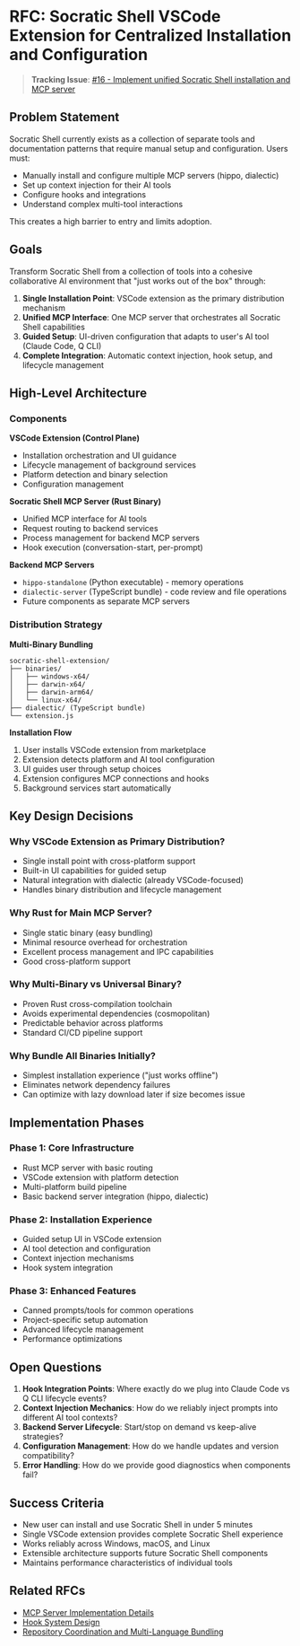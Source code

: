 # RFC: Socratic Shell VSCode Extension for Centralized Installation and Configuration

> **Tracking Issue**: [#16 - Implement unified Socratic Shell installation and MCP server](https://github.com/socratic-shell/socratic-shell/issues/16)

## Problem Statement

Socratic Shell currently exists as a collection of separate tools and documentation patterns that require manual setup and configuration. Users must:
- Manually install and configure multiple MCP servers (hippo, dialectic)
- Set up context injection for their AI tools
- Configure hooks and integrations
- Understand complex multi-tool interactions

This creates a high barrier to entry and limits adoption.

## Goals

Transform Socratic Shell from a collection of tools into a cohesive collaborative AI environment that "just works out of the box" through:

1. **Single Installation Point**: VSCode extension as the primary distribution mechanism
2. **Unified MCP Interface**: One MCP server that orchestrates all Socratic Shell capabilities
3. **Guided Setup**: UI-driven configuration that adapts to user's AI tool (Claude Code, Q CLI)
4. **Complete Integration**: Automatic context injection, hook setup, and lifecycle management

## High-Level Architecture

### Components

**VSCode Extension (Control Plane)**
- Installation orchestration and UI guidance
- Lifecycle management of background services
- Platform detection and binary selection
- Configuration management

**Socratic Shell MCP Server (Rust Binary)**
- Unified MCP interface for AI tools
- Request routing to backend services
- Process management for backend MCP servers
- Hook execution (conversation-start, per-prompt)

**Backend MCP Servers**
- `hippo-standalone` (Python executable) - memory operations
- `dialectic-server` (TypeScript bundle) - code review and file operations
- Future components as separate MCP servers

### Distribution Strategy

**Multi-Binary Bundling**
```
socratic-shell-extension/
├── binaries/
│   ├── windows-x64/
│   ├── darwin-x64/
│   ├── darwin-arm64/
│   └── linux-x64/
├── dialectic/ (TypeScript bundle)
└── extension.js
```

**Installation Flow**
1. User installs VSCode extension from marketplace
2. Extension detects platform and AI tool configuration
3. UI guides user through setup choices
4. Extension configures MCP connections and hooks
5. Background services start automatically

## Key Design Decisions

### Why VSCode Extension as Primary Distribution?
- Single install point with cross-platform support
- Built-in UI capabilities for guided setup
- Natural integration with dialectic (already VSCode-focused)
- Handles binary distribution and lifecycle management

### Why Rust for Main MCP Server?
- Single static binary (easy bundling)
- Minimal resource overhead for orchestration
- Excellent process management and IPC capabilities
- Good cross-platform support

### Why Multi-Binary vs Universal Binary?
- Proven Rust cross-compilation toolchain
- Avoids experimental dependencies (cosmopolitan)
- Predictable behavior across platforms
- Standard CI/CD pipeline support

### Why Bundle All Binaries Initially?
- Simplest installation experience ("just works offline")
- Eliminates network dependency failures
- Can optimize with lazy download later if size becomes issue

## Implementation Phases

### Phase 1: Core Infrastructure
- Rust MCP server with basic routing
- VSCode extension with platform detection
- Multi-platform build pipeline
- Basic backend server integration (hippo, dialectic)

### Phase 2: Installation Experience
- Guided setup UI in VSCode extension
- AI tool detection and configuration
- Context injection mechanisms
- Hook system integration

### Phase 3: Enhanced Features
- Canned prompts/tools for common operations
- Project-specific setup automation
- Advanced lifecycle management
- Performance optimizations

## Open Questions

1. **Hook Integration Points**: Where exactly do we plug into Claude Code vs Q CLI lifecycle events?
2. **Context Injection Mechanics**: How do we reliably inject prompts into different AI tool contexts?
3. **Backend Server Lifecycle**: Start/stop on demand vs keep-alive strategies?
4. **Configuration Management**: How do we handle updates and version compatibility?
5. **Error Handling**: How do we provide good diagnostics when components fail?

## Success Criteria

- New user can install and use Socratic Shell in under 5 minutes
- Single VSCode extension provides complete Socratic Shell experience
- Works reliably across Windows, macOS, and Linux
- Extensible architecture supports future Socratic Shell components
- Maintains performance characteristics of individual tools

## Related RFCs

- [MCP Server Implementation Details](./mcp-server.md)
- [Hook System Design](./hooks.md)
- [Repository Coordination and Multi-Language Bundling](./repo-coordination.md)
